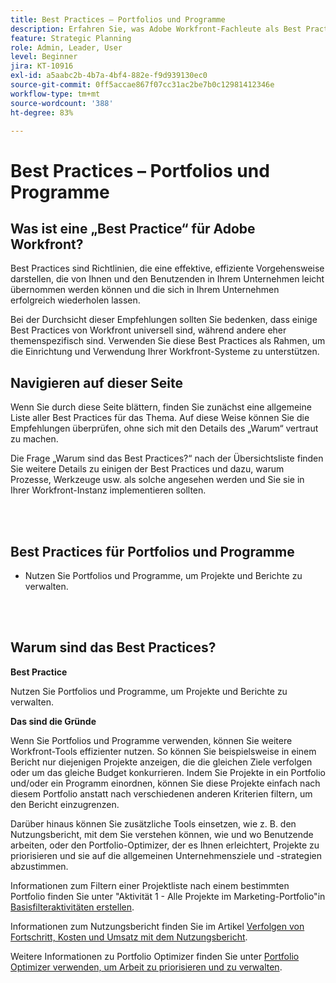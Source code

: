 ```yaml
---
title: Best Practices – Portfolios und Programme
description: Erfahren Sie, was Adobe Workfront-Fachleute als Best Practices für das Einrichten, Verwalten und Verwenden von Portfolios und Programmen empfehlen.
feature: Strategic Planning
role: Admin, Leader, User
level: Beginner
jira: KT-10916
exl-id: a5aabc2b-4b7a-4bf4-882e-f9d939130ec0
source-git-commit: 0ff5accae867f07cc31ac2be7b0c12981412346e
workflow-type: tm+mt
source-wordcount: '388'
ht-degree: 83%

---
```


# Best Practices – Portfolios und Programme

## Was ist eine „Best Practice“ für Adobe Workfront?

Best Practices sind Richtlinien, die eine effektive, effiziente Vorgehensweise darstellen, die von Ihnen und den Benutzenden in Ihrem Unternehmen leicht übernommen werden können und die sich in Ihrem Unternehmen erfolgreich wiederholen lassen.

Bei der Durchsicht dieser Empfehlungen sollten Sie bedenken, dass einige Best Practices von Workfront universell sind, während andere eher themenspezifisch sind. Verwenden Sie diese Best Practices als Rahmen, um die Einrichtung und Verwendung Ihrer Workfront-Systeme zu unterstützen.

## Navigieren auf dieser Seite

Wenn Sie durch diese Seite blättern, finden Sie zunächst eine allgemeine Liste aller Best Practices für das Thema. Auf diese Weise können Sie die Empfehlungen überprüfen, ohne sich mit den Details des „Warum“ vertraut zu machen.

Die Frage „Warum sind das Best Practices?“ nach der Übersichtsliste finden Sie weitere Details zu einigen der Best Practices und dazu, warum Prozesse, Werkzeuge usw. als solche angesehen werden und Sie sie in Ihrer Workfront-Instanz implementieren sollten.

</br>
</br>

## Best Practices für Portfolios und Programme

* Nutzen Sie Portfolios und Programme, um Projekte und Berichte zu verwalten.

</br>
</br>

## Warum sind das Best Practices?

**Best Practice**

Nutzen Sie Portfolios und Programme, um Projekte und Berichte zu verwalten.

**Das sind die Gründe**

Wenn Sie Portfolios und Programme verwenden, können Sie weitere Workfront-Tools effizienter nutzen. So können Sie beispielsweise in einem Bericht nur diejenigen Projekte anzeigen, die die gleichen Ziele verfolgen oder um das gleiche Budget konkurrieren. Indem Sie Projekte in ein Portfolio und/oder ein Programm einordnen, können Sie diese Projekte einfach nach diesem Portfolio anstatt nach verschiedenen anderen Kriterien filtern, um den Bericht einzugrenzen.

Darüber hinaus können Sie zusätzliche Tools einsetzen, wie z. B. den Nutzungsbericht, mit dem Sie verstehen können, wie und wo Benutzende arbeiten, oder den Portfolio-Optimizer, der es Ihnen erleichtert, Projekte zu priorisieren und sie auf die allgemeinen Unternehmensziele und -strategien abzustimmen.

Informationen zum Filtern einer Projektliste nach einem bestimmten Portfolio finden Sie unter &quot;Aktivität 1 - Alle Projekte im Marketing-Portfolio&quot;in [Basisfilteraktivitäten erstellen](https://experienceleague.adobe.com/docs/workfront-learn/tutorials-workfront/reporting/basic-reporting/create-a-basic-filter-activity.html).

Informationen zum Nutzungsbericht finden Sie im Artikel [Verfolgen von Fortschritt, Kosten und Umsatz mit dem Nutzungsbericht](https://experienceleague.adobe.com/docs/workfront/using/manage-resources/resource-utilization/view-utilization-information.html?lang=en#track-progress-cost-and-revenue-with-the-utilization-report).

Weitere Informationen zu Portfolio Optimizer finden Sie unter [Portfolio Optimizer verwenden, um Arbeit zu priorisieren und zu verwalten](https://experienceleague.adobe.com/docs/workfront-learn/tutorials-workfront/manage-work/portfolios/prioritize-and-manage-work-with-portfolios.html).
